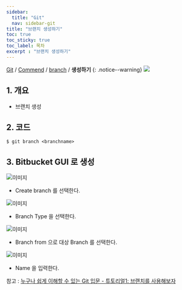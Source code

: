 ```yaml
---
sidebar:
  title: "Git"
  nav: sidebar-git
title: "브랜치 생성하기"
toc: true
toc_sticky: true
toc_label: 목차
excerpt : "브랜치 생성하기"
---
```

[Git](/git/) / [Commend](/git/commend/) / [branch](/git/commend/branch/) / **생성하기**
{: .notice--warning}
![](https://git-scm.com/images/logo@2x.png)

## 1. 개요
- 브랜치 생성

## 2. 코드
```
$ git branch <branchname>
```

## 3. Bitbucket GUI 로 생성

![이미지](https://drive.google.com/uc?export=view&id=1qNsF8BOe7cpMyimkBHz-E_L3b4VaeFFA)
* Create branch 를 선택한다.

![이미지](https://drive.google.com/uc?export=view&id=1nfu0fWZi7ALKwIqCaNr6hUwjki0eBVFM)
* Branch Type 을 선택한다.

![이미지](https://drive.google.com/uc?export=view&id=1mRcN7qwBGp7QMTjqK-looJtSkMGko1Ck)
* Branch from 으로 대상 Branch 를 선택한다.

![이미지](https://drive.google.com/uc?export=view&id=1Me5FKEXB8CF0Hw8Sy0D1ia2xfDib0R49)
* Name 을 입력한다.

참고 : [누구나 쉽게 이해할 수 있는 Git 입문 - 튜토리얼1: 브랜치를 사용해보자](https://backlog.com/git-tutorial/kr/stepup/stepup2_2.html)
